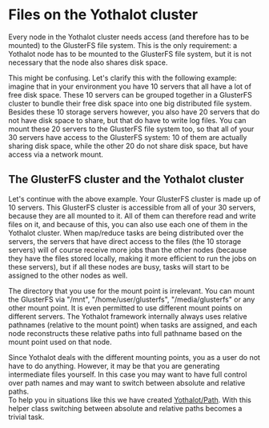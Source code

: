 # Files on the Yothalot cluster

Every node in the Yothalot cluster needs access (and therefore has to be 
mounted) to the GlusterFS file system. This is the only requirement: a Yothalot 
node has to be mounted to the GlusterFS file system, but it is not necessary 
that the node also shares disk space.

This might be confusing. Let's clarify this with the following example: imagine
that in your environment you have 10 servers that all have a lot of free disk 
space. These 10 servers can be grouped together in a GlusterFS cluster to 
bundle their free disk space into one big distributed file system. Besides
these 10 storage servers however, you also have 20 servers that do not have 
disk space to share, but that do have to write log files. You can mount 
these 20 servers to the GlusterFS file system too, so that all of your 30
servers have access to the GlusterFS system: 10 of them are actually sharing
disk space, while the other 20 do not share disk space, but have access via
a network mount.


## The GlusterFS cluster and the Yothalot cluster

Let's continue with the above example. Your GlusterFS cluster is made up of 
10 servers. This GlusterFS cluster is accessible from all of your 30 servers,
because they are all mounted to it. All of them can therefore read and write
files on it, and because of this, you can also use each one of them in the 
Yothalot cluster. When map/reduce tasks are being distributed over the servers, 
the servers that have direct access to the files (the 10 storage servers) will 
of course receive more jobs than the other nodes (because they have the files 
stored locally, making it more efficient to run the jobs on these servers), but 
if all these nodes are busy, tasks will start to be assigned to the other nodes 
as well.

The directory that you use for the mount point is irrelevant. You can mount
the GlusterFS via "/mnt", "/home/user/glusterfs", "/media/glusterfs" or any
other mount point. It is even permitted to use different mount points on 
different servers. The Yothalot framework internally always uses relative 
pathnames (relative to the mount point) when tasks are assigned, and each node 
reconstructs these relative paths into full pathname based on the mount point 
used on that node.

Since Yothalot deals with the different mounting points, you as a user do
not have to do anything. However, it may be that you are generating intermediate
files yourself. In this case you may want to have full control over path
names and may want to switch between absolute and relative paths.  
To help you in situations like this we have created
[Yothalot/Path](copernica-docs:Yothalot/php-path "Files and paths"). With this
helper class switching between absolute and relative paths becomes a trivial
task.


